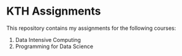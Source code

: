 # KTH Assignments
This repository contains my assignments for the following courses:
1. Data Intensive Computing 
2. Programming for Data Science
